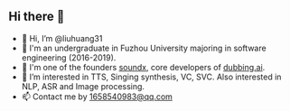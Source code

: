 ## Hi there 👋
- 👋 Hi, I’m @liuhuang31
- 🏫 I'm an undergraduate in Fuzhou University majoring in software engineering (2016-2019).
- 🔭 I'm one of the founders [soundx](https://www.soundx.cn/), core developers of [dubbing.ai](https://dubbing.tech/).
- 👀 I’m interested in TTS, Singing synthesis, VC, SVC. Also interested in NLP, ASR and Image processing.
- 📫 Contact me by 1658540983@qq.com
